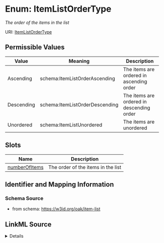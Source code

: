 # Enum: ItemListOrderType




_The order of the items in the list_



URI: [ItemListOrderType](ItemListOrderType)

## Permissible Values

| Value | Meaning | Description |
| --- | --- | --- |
| Ascending | schema:ItemListOrderAscending | The items are ordered in ascending order |
| Descending | schema:ItemListOrderDescending | The items are ordered in descending order |
| Unordered | schema:ItemListUnordered | The items are unordered |




## Slots

| Name | Description |
| ---  | --- |
| [numberOfItems](numberOfItems.md) | The order of the items in the list |






## Identifier and Mapping Information







### Schema Source


* from schema: https://w3id.org/oak/item-list




## LinkML Source

<details>
```yaml
name: ItemListOrderType
description: The order of the items in the list
from_schema: https://w3id.org/oak/item-list
rank: 1000
enum_uri: schema:ItemListOrderType
permissible_values:
  Ascending:
    text: Ascending
    description: The items are ordered in ascending order
    meaning: schema:ItemListOrderAscending
  Descending:
    text: Descending
    description: The items are ordered in descending order
    meaning: schema:ItemListOrderDescending
  Unordered:
    text: Unordered
    description: The items are unordered
    meaning: schema:ItemListUnordered

```
</details>
